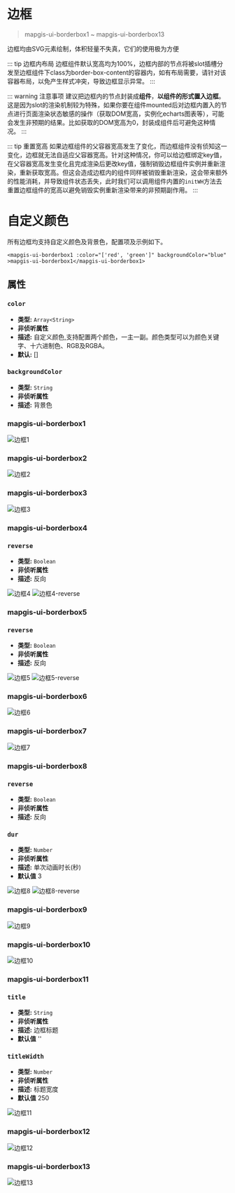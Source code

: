 # 边框

> mapgis-ui-borderbox1 ~ mapgis-ui-borderbox13

边框均由SVG元素绘制，体积轻量不失真，它们的使用极为方便

::: tip 边框内布局
边框组件默认宽高均为100%，边框内部的节点将被slot插槽分发至边框组件下class为border-box-content的容器内，如有布局需要，请针对该容器布局，以免产生样式冲突，导致边框显示异常。
:::

::: warning 注意事项
建议把边框内的节点封装成**组件**，**以组件的形式置入边框**。这是因为slot的渲染机制较为特殊，如果你要在组件mounted后对边框内置入的节点进行页面渲染状态敏感的操作（获取DOM宽高，实例化echarts图表等），可能会发生非预期的结果。比如获取的DOM宽高为0，封装成组件后可避免这种情况。
:::

::: tip 重置宽高
如果边框组件的父容器宽高发生了变化，而边框组件没有侦知这一变化，边框就无法自适应父容器宽高。针对这种情况，你可以给边框绑定key值，在父容器宽高发生变化且完成渲染后更改key值，强制销毁边框组件实例并重新渲染，重新获取宽高。但这会造成边框内的组件同样被销毁重新渲染，这会带来额外的性能消耗，并导致组件状态丢失，此时我们可以调用组件内置的`initWH`方法去重置边框组件的宽高以避免销毁实例重新渲染带来的非预期副作用。
:::

# 自定义颜色
所有边框均支持自定义颜色及背景色，配置项及示例如下。
``` vue
<mapgis-ui-borderbox1 :color="['red', 'green']" backgroundColor="blue" >mapgis-ui-borderbox1</mapgis-ui-borderbox1>
```

## 属性

### `color`
- **类型:** `Array<String>`
- **非侦听属性**
- **描述:** 自定义颜色,支持配置两个颜色，一主一副。颜色类型可以为颜色关键字、十六进制色、RGB及RGBA。
- **默认:** []

### `backgroundColor`
- **类型:** `String`
- **非侦听属性**
- **描述:** 背景色

### mapgis-ui-borderbox1
![边框1](./images/1.png)

### mapgis-ui-borderbox2
![边框2](./images/6.png)

### mapgis-ui-borderbox3
![边框3](./images/7.png)

### mapgis-ui-borderbox4
### `reverse`
- **类型:** `Boolean`
- **非侦听属性**
- **描述:** 反向

![边框4](./images/8.png)
![边框4-reverse](./images/8-reverse.png)

### mapgis-ui-borderbox5
### `reverse`
- **类型:** `Boolean`
- **非侦听属性**
- **描述:** 反向

![边框5](./images/9.png)
![边框5-reverse](./images/9-reverse.png)

### mapgis-ui-borderbox6
![边框6](./images/10.png)

### mapgis-ui-borderbox7
![边框7](./images/11.png)

### mapgis-ui-borderbox8
### `reverse`
- **类型:** `Boolean`
- **非侦听属性**
- **描述:** 反向

### `dur`
- **类型:** `Number`
- **非侦听属性**
- **描述:** 单次动画时长(秒)
- **默认值** 3

![边框8](./images/12.png)
![边框8-reverse](./images/12-reverse.png)

### mapgis-ui-borderbox9
![边框9](./images/13.png)

### mapgis-ui-borderbox10
![边框10](./images/2.png)

### mapgis-ui-borderbox11
### `title`
- **类型:** `String`
- **非侦听属性**
- **描述:** 边框标题
- **默认值** ''

### `titleWidth`
- **类型:** `Number`
- **非侦听属性**
- **描述:** 标题宽度
- **默认值** 250

![边框11](./images/3.png)

### mapgis-ui-borderbox12
![边框12](./images/4.png)

### mapgis-ui-borderbox13
![边框13](./images/5.png)
